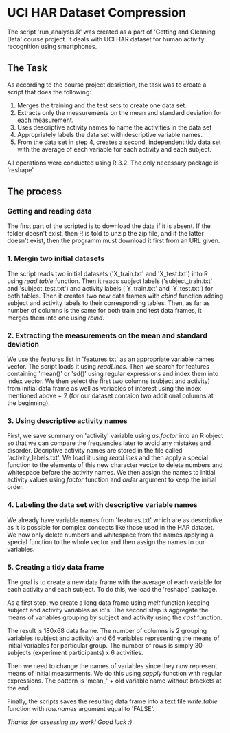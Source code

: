 # UCI HAR Dataset Compression

The script 'run_analysis.R' was created as a part of 'Getting and Cleaning Data' course project. It deals with UCI HAR dataset for human activity recognition using smartphones.

## The Task

As according to the course project desription, the task was to create a script that does the following:

1. Merges the training and the test sets to create one data set.
2. Extracts only the measurements on the mean and standard deviation for each measurement.
3. Uses descriptive activity names to name the activities in the data set
4. Appropriately labels the data set with descriptive variable names.
5. From the data set in step 4, creates a second, independent tidy data set with the average of each variable for each activity and each subject.

All operations were conducted using R 3.2. The only necessary package is 'reshape'.

## The process

### Getting and reading data
The first part of the scripted is to download the data if it is absent. If the folder doesn't exist, then R is told to unzip the zip file, and if the latter doesn't exist, then the programm must download it first from an URL given.

### 1. Mergin two initial datasets
The script reads two initial datasets ('X_train.txt' and 'X_test.txt') into R using *read.table* function. Then it reads subject labels ('subject_train.txt' and 'subject_test.txt') and activity labels ('Y_train.txt' and 'Y_test.txt') for both tables. Then it creates two new data frames with *cbind* function adding subject and activity labels to their corresponding tables. Then, as far as number of columns is the same for both train and test data frames, it merges them into one using *rbind*.

### 2. Extracting the measurements on the mean and standard deviation
We use the features list in 'features.txt' as an appropriate variable names vector. The script loads it using *readLines*. Then we search for features containing 'mean()' or 'sd()' using regular expressions and index them into index vector. We then select the first two columns (subject and activity) from initial data frame as well as variables of interest using the index mentioned above + 2 (for our dataset contaion two additional columns at the beginning).

### 3. Using descriptive activity names
First, we save summary on 'activity' variable using *as.factor* into an R object so that we can compare the frequencies later to avoid any mistakes and disorder. Decriptive activity names are stored in the file called 'activity_labels.txt'. We load it using *readLines* and then apply a special function to the elements of this new character vector to delete numbers and whitespace before the activity names. We then assign the names to initial activity values using *factor* function and *order* argument to keep the initial order.

### 4. Labeling the data set with descriptive variable names
We already have variable names from 'features.txt' which are as descriptive as it is possible for complex concepts like those used in the HAR dataset. We now only delete numbers and whitespace from the names applying a special function to the whole vector and then assign the names to our variables.

### 5. Creating a tidy data frame
The goal is to create a new data frame with the average of each variable for each activity and each subject. To do this, we load the 'reshape' package.

As a first step, we create a long data frame using *melt* function keeping subject and activity variables as id's. The second step is aggregate the means of variables grouping by subject and activity using the *cast* function.

The result is 180x68 data frame. The number of columns is 2 grouping variables (subject and activity) and 66 variables representing the means of initial variables for particular group. The number of rows is simply 30 subjects (experiment participants) x 6 activities.

Then we need to change the names of variables since they now represent means of initial measurments. We do this using *sapply* function with regular expressions. The pattern is 'mean_' + old variable name without brackets at the end.

Finally, the scripts saves the resulting data frame into a text file *write.table* function with *row.names* argument equal to 'FALSE'.

*Thanks for assessing my work! Good luck :)*
